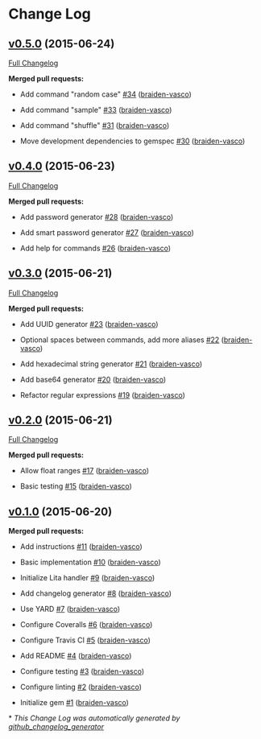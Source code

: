 # Change Log

## [v0.5.0](https://github.com/braiden-vasco/lita-random/tree/v0.5.0) (2015-06-24)

[Full Changelog](https://github.com/braiden-vasco/lita-random/compare/v0.4.0...v0.5.0)

**Merged pull requests:**

- Add command "random case" [\#34](https://github.com/braiden-vasco/lita-random/pull/34) ([braiden-vasco](https://github.com/braiden-vasco))

- Add command "sample" [\#33](https://github.com/braiden-vasco/lita-random/pull/33) ([braiden-vasco](https://github.com/braiden-vasco))

- Add command "shuffle" [\#31](https://github.com/braiden-vasco/lita-random/pull/31) ([braiden-vasco](https://github.com/braiden-vasco))

- Move development dependencies to gemspec [\#30](https://github.com/braiden-vasco/lita-random/pull/30) ([braiden-vasco](https://github.com/braiden-vasco))

## [v0.4.0](https://github.com/braiden-vasco/lita-random/tree/v0.4.0) (2015-06-23)

[Full Changelog](https://github.com/braiden-vasco/lita-random/compare/v0.3.0...v0.4.0)

**Merged pull requests:**

- Add password generator [\#28](https://github.com/braiden-vasco/lita-random/pull/28) ([braiden-vasco](https://github.com/braiden-vasco))

- Add smart password generator [\#27](https://github.com/braiden-vasco/lita-random/pull/27) ([braiden-vasco](https://github.com/braiden-vasco))

- Add help for commands [\#26](https://github.com/braiden-vasco/lita-random/pull/26) ([braiden-vasco](https://github.com/braiden-vasco))

## [v0.3.0](https://github.com/braiden-vasco/lita-random/tree/v0.3.0) (2015-06-21)

[Full Changelog](https://github.com/braiden-vasco/lita-random/compare/v0.2.0...v0.3.0)

**Merged pull requests:**

- Add UUID generator [\#23](https://github.com/braiden-vasco/lita-random/pull/23) ([braiden-vasco](https://github.com/braiden-vasco))

- Optional spaces between commands, add more aliases [\#22](https://github.com/braiden-vasco/lita-random/pull/22) ([braiden-vasco](https://github.com/braiden-vasco))

- Add hexadecimal string generator [\#21](https://github.com/braiden-vasco/lita-random/pull/21) ([braiden-vasco](https://github.com/braiden-vasco))

- Add base64 generator [\#20](https://github.com/braiden-vasco/lita-random/pull/20) ([braiden-vasco](https://github.com/braiden-vasco))

- Refactor regular expressions [\#19](https://github.com/braiden-vasco/lita-random/pull/19) ([braiden-vasco](https://github.com/braiden-vasco))

## [v0.2.0](https://github.com/braiden-vasco/lita-random/tree/v0.2.0) (2015-06-21)

[Full Changelog](https://github.com/braiden-vasco/lita-random/compare/v0.1.0...v0.2.0)

**Merged pull requests:**

- Allow float ranges [\#17](https://github.com/braiden-vasco/lita-random/pull/17) ([braiden-vasco](https://github.com/braiden-vasco))

- Basic testing [\#15](https://github.com/braiden-vasco/lita-random/pull/15) ([braiden-vasco](https://github.com/braiden-vasco))

## [v0.1.0](https://github.com/braiden-vasco/lita-random/tree/v0.1.0) (2015-06-20)

**Merged pull requests:**

- Add instructions [\#11](https://github.com/braiden-vasco/lita-random/pull/11) ([braiden-vasco](https://github.com/braiden-vasco))

- Basic implementation [\#10](https://github.com/braiden-vasco/lita-random/pull/10) ([braiden-vasco](https://github.com/braiden-vasco))

- Initialize Lita handler [\#9](https://github.com/braiden-vasco/lita-random/pull/9) ([braiden-vasco](https://github.com/braiden-vasco))

- Add changelog generator [\#8](https://github.com/braiden-vasco/lita-random/pull/8) ([braiden-vasco](https://github.com/braiden-vasco))

- Use YARD [\#7](https://github.com/braiden-vasco/lita-random/pull/7) ([braiden-vasco](https://github.com/braiden-vasco))

- Configure Coveralls [\#6](https://github.com/braiden-vasco/lita-random/pull/6) ([braiden-vasco](https://github.com/braiden-vasco))

- Configure Travis CI [\#5](https://github.com/braiden-vasco/lita-random/pull/5) ([braiden-vasco](https://github.com/braiden-vasco))

- Add README [\#4](https://github.com/braiden-vasco/lita-random/pull/4) ([braiden-vasco](https://github.com/braiden-vasco))

- Configure testing [\#3](https://github.com/braiden-vasco/lita-random/pull/3) ([braiden-vasco](https://github.com/braiden-vasco))

- Configure linting [\#2](https://github.com/braiden-vasco/lita-random/pull/2) ([braiden-vasco](https://github.com/braiden-vasco))

- Initialize gem [\#1](https://github.com/braiden-vasco/lita-random/pull/1) ([braiden-vasco](https://github.com/braiden-vasco))



\* *This Change Log was automatically generated by [github_changelog_generator](https://github.com/skywinder/Github-Changelog-Generator)*